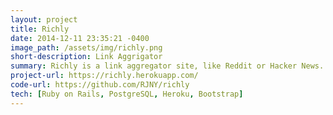 ```yaml
---
layout: project
title: Richly
date: 2014-12-11 23:35:21 -0400
image_path: /assets/img/richly.png
short-description: Link Aggrigator
summary: Richly is a link aggregator site, like Reddit or Hacker News.
project-url: https://richly.herokuapp.com/
code-url: https://github.com/RJNY/richly
tech: [Ruby on Rails, PostgreSQL, Heroku, Bootstrap]
---
```



